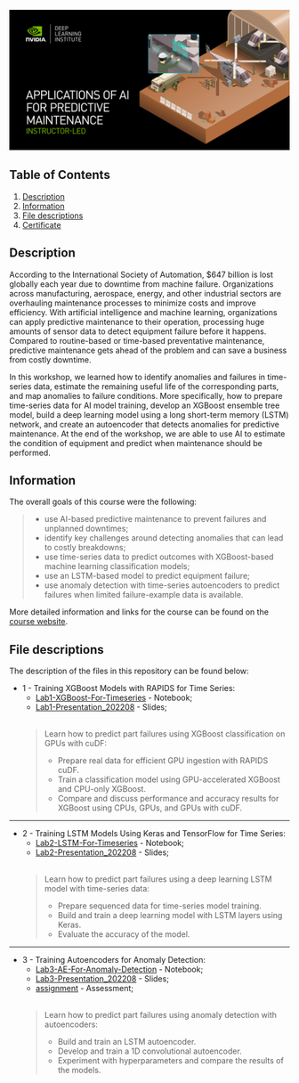 ![Course](images/banner.jpg)

## Table of Contents
1. [Description](#description)
2. [Information](#information)
3. [File descriptions](#files)
4. [Certificate](#certificate)

<a name="descripton"></a>
## Description

According to the International Society of Automation, $647 billion is lost globally each year due to downtime from machine failure. Organizations across manufacturing, aerospace, energy, and other industrial sectors are overhauling maintenance processes to minimize costs and improve efficiency. With artificial intelligence and machine learning, organizations can apply predictive maintenance to their operation, processing huge amounts of sensor data to detect equipment failure before it happens. Compared to routine-based or time-based preventative maintenance, predictive maintenance gets ahead of the problem and can save a business from costly downtime.

In this workshop, we learned how to identify anomalies and failures in time-series data, estimate the remaining useful life of the corresponding parts, and map anomalies to failure conditions. More specifically, how to prepare time-series data for AI model training, develop an XGBoost ensemble tree model, build a deep learning model using a long short-term memory (LSTM) network, and create an autoencoder that detects anomalies for predictive maintenance. At the end of the workshop, we are able to use AI to estimate the condition of equipment and predict when maintenance should be performed.

<a name="information"></a>
## Information

The overall goals of this course were the following:
> - use AI-based predictive maintenance to prevent failures and unplanned downtimes;
> - identify key challenges around detecting anomalies that can lead to costly breakdowns;
> - use time-series data to predict outcomes with XGBoost-based machine learning classification models;
> - use an LSTM-based model to predict equipment failure;
> - use anomaly detection with time-series autoencoders to predict failures when limited failure-example data is available.

More detailed information and links for the course can be found on the [course website](https://www.nvidia.com/en-us/training/instructor-led-workshops/predictive-maintenance/).

<a name="files"></a>
## File descriptions

The description of the files in this repository can be found below:
- 1 - Training XGBoost Models with RAPIDS for Time Series:
  - [Lab1-XGBoost-For-Timeseries](https://github.com/HROlive/Applications-of-AI-for-Predictive-Maintenance/blob/main/Lab1-XGBoost-For-Timeseries.ipynb) - Notebook;
  - [Lab1-Presentation_202208](https://github.com/HROlive/Applications-of-AI-for-Predictive-Maintenance/blob/main/Lab1-Presentation_202208.pptx) - Slides;
<br></br>
  > Learn how to predict part failures using XGBoost classification on GPUs with cuDF:
    > - Prepare real data for efficient GPU ingestion with RAPIDS cuDF.
    > - Train a classification model using GPU-accelerated XGBoost and CPU-only XGBoost.
    > - Compare and discuss performance and accuracy results for XGBoost using CPUs, GPUs, and GPUs with cuDF.
______________
- 2 - Training LSTM Models Using Keras and TensorFlow for Time Series:
  - [Lab2-LSTM-For-Timeseries](https://github.com/HROlive/Applications-of-AI-for-Predictive-Maintenance/blob/main/Lab2-LSTM-For-Timeseries.ipynb) - Notebook;
  - [Lab2-Presentation_202208](https://github.com/HROlive/Applications-of-AI-for-Predictive-Maintenance/blob/main/Lab2-Presentation_202208.pptx) - Slides;
<br></br>
  > Learn how to predict part failures using a deep learning LSTM model with time-series data:
    > - Prepare sequenced data for time-series model training.
    > - Build and train a deep learning model with LSTM layers using Keras.
    > - Evaluate the accuracy of the model.
______________
- 3 - Training Autoencoders for Anomaly Detection:
  - [Lab3-AE-For-Anomaly-Detection](https://github.com/HROlive/Applications-of-AI-for-Predictive-Maintenance/blob/main/Lab3-AE-For-Anomaly-Detection.ipynb) - Notebook;
  - [Lab3-Presentation_202208](https://github.com/HROlive/Applications-of-AI-for-Predictive-Maintenance/blob/main/Lab3-Presentation_202208.pptx) - Slides;
  - [assignment](https://github.com/HROlive/Applications-of-AI-for-Predictive-Maintenance/blob/main/assignment.py) - Assessment;
<br></br>
  > Learn how to predict part failures using anomaly detection with autoencoders:
    > - Build and train an LSTM autoencoder.
    > - Develop and train a 1D convolutional autoencoder.
    > - Experiment with hyperparameters and compare the results of the models.

